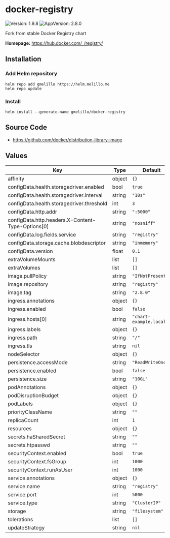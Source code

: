 # docker-registry

![Version: 1.9.8](https://img.shields.io/badge/Version-1.9.8-informational?style=flat-square) ![AppVersion: 2.8.0](https://img.shields.io/badge/AppVersion-2.8.0-informational?style=flat-square)

Fork from stable Docker Registry chart

**Homepage:** <https://hub.docker.com/_/registry/>

## Installation

### Add Helm repository

```shell
helm repo add gmelillo https://helm.melillo.me
helm repo update
```

### Install

```shell
helm install --generate-name gmelillo/docker-registry
```

## Source Code

* <https://github.com/docker/distribution-library-image>

## Values

| Key | Type | Default | Description |
|-----|------|---------|-------------|
| affinity | object | `{}` |  |
| configData.health.storagedriver.enabled | bool | `true` |  |
| configData.health.storagedriver.interval | string | `"10s"` |  |
| configData.health.storagedriver.threshold | int | `3` |  |
| configData.http.addr | string | `":5000"` |  |
| configData.http.headers.X-Content-Type-Options[0] | string | `"nosniff"` |  |
| configData.log.fields.service | string | `"registry"` |  |
| configData.storage.cache.blobdescriptor | string | `"inmemory"` |  |
| configData.version | float | `0.1` |  |
| extraVolumeMounts | list | `[]` |  |
| extraVolumes | list | `[]` |  |
| image.pullPolicy | string | `"IfNotPresent"` |  |
| image.repository | string | `"registry"` |  |
| image.tag | string | `"2.8.0"` |  |
| ingress.annotations | object | `{}` |  |
| ingress.enabled | bool | `false` |  |
| ingress.hosts[0] | string | `"chart-example.local"` |  |
| ingress.labels | object | `{}` |  |
| ingress.path | string | `"/"` |  |
| ingress.tls | string | `nil` |  |
| nodeSelector | object | `{}` |  |
| persistence.accessMode | string | `"ReadWriteOnce"` |  |
| persistence.enabled | bool | `false` |  |
| persistence.size | string | `"10Gi"` |  |
| podAnnotations | object | `{}` |  |
| podDisruptionBudget | object | `{}` |  |
| podLabels | object | `{}` |  |
| priorityClassName | string | `""` |  |
| replicaCount | int | `1` |  |
| resources | object | `{}` |  |
| secrets.haSharedSecret | string | `""` |  |
| secrets.htpasswd | string | `""` |  |
| securityContext.enabled | bool | `true` |  |
| securityContext.fsGroup | int | `1000` |  |
| securityContext.runAsUser | int | `1000` |  |
| service.annotations | object | `{}` |  |
| service.name | string | `"registry"` |  |
| service.port | int | `5000` |  |
| service.type | string | `"ClusterIP"` |  |
| storage | string | `"filesystem"` |  |
| tolerations | list | `[]` |  |
| updateStrategy | string | `nil` |  |